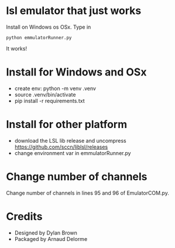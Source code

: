 # lsl emulator that just works

Install on Windows os OSx.
Type in

```
python emmulatorRunner.py
```

It works!

# Install for Windows and OSx
- create env: python -m venv .venv
- source .venv/bin/activate
- pip install -r requirements.txt

# Install for other platform
- download the LSL lib release and uncompress https://github.com/sccn/liblsl/releases
- change environment var in emmulatorRunner.py

# Change number of channels

Change number of channels in lines 95 and 96 of EmulatorCOM.py.

# Credits
- Designed by Dylan Brown
- Packaged by Arnaud Delorme
